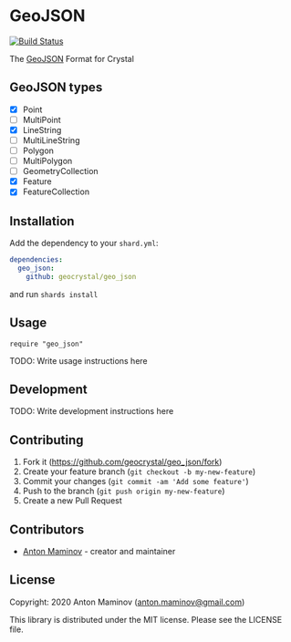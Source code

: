 # GeoJSON

[![Build Status](https://travis-ci.org/geocrystal/geo_json.svg?branch=master)](https://travis-ci.org/geocrystal/geo_json)

The [GeoJSON](https://tools.ietf.org/html/rfc7946) Format for Crystal

## GeoJSON types

- [x] Point
- [ ] MultiPoint
- [x] LineString
- [ ] MultiLineString
- [ ] Polygon
- [ ] MultiPolygon
- [ ] GeometryCollection
- [x] Feature
- [x] FeatureCollection

## Installation

Add the dependency to your `shard.yml`:

```yaml
dependencies:
  geo_json:
    github: geocrystal/geo_json
```

and run `shards install`

## Usage

```crystal
require "geo_json"
```

TODO: Write usage instructions here

## Development

TODO: Write development instructions here

## Contributing

1. Fork it (<https://github.com/geocrystal/geo_json/fork>)
2. Create your feature branch (`git checkout -b my-new-feature`)
3. Commit your changes (`git commit -am 'Add some feature'`)
4. Push to the branch (`git push origin my-new-feature`)
5. Create a new Pull Request

## Contributors

- [Anton Maminov](https://github.com/mamantoha) - creator and maintainer

## License

Copyright: 2020 Anton Maminov (anton.maminov@gmail.com)

This library is distributed under the MIT license. Please see the LICENSE file.
